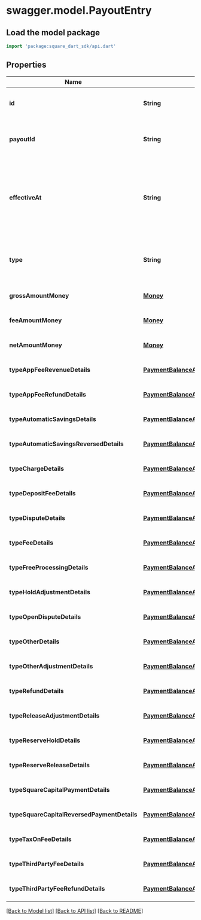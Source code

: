 # swagger.model.PayoutEntry

## Load the model package
```dart
import 'package:square_dart_sdk/api.dart'
```

## Properties
Name | Type | Description | Notes
------------ | ------------- | ------------- | -------------
**id** | **String** | A unique ID for the payout entry. | [default to null]
**payoutId** | **String** | The ID of the payout entries’ associated payout. | [default to null]
**effectiveAt** | **String** | The timestamp of when the payout entry affected the balance, in RFC 3339 format. | [optional] [default to null]
**type** | **String** | The type of activity associated with this payout entry. | [optional] [default to null]
**grossAmountMoney** | [**Money**](Money.md) |  | [optional] [default to null]
**feeAmountMoney** | [**Money**](Money.md) |  | [optional] [default to null]
**netAmountMoney** | [**Money**](Money.md) |  | [optional] [default to null]
**typeAppFeeRevenueDetails** | [**PaymentBalanceActivityAppFeeRevenueDetail**](PaymentBalanceActivityAppFeeRevenueDetail.md) |  | [optional] [default to null]
**typeAppFeeRefundDetails** | [**PaymentBalanceActivityAppFeeRefundDetail**](PaymentBalanceActivityAppFeeRefundDetail.md) |  | [optional] [default to null]
**typeAutomaticSavingsDetails** | [**PaymentBalanceActivityAutomaticSavingsDetail**](PaymentBalanceActivityAutomaticSavingsDetail.md) |  | [optional] [default to null]
**typeAutomaticSavingsReversedDetails** | [**PaymentBalanceActivityAutomaticSavingsReversedDetail**](PaymentBalanceActivityAutomaticSavingsReversedDetail.md) |  | [optional] [default to null]
**typeChargeDetails** | [**PaymentBalanceActivityChargeDetail**](PaymentBalanceActivityChargeDetail.md) |  | [optional] [default to null]
**typeDepositFeeDetails** | [**PaymentBalanceActivityDepositFeeDetail**](PaymentBalanceActivityDepositFeeDetail.md) |  | [optional] [default to null]
**typeDisputeDetails** | [**PaymentBalanceActivityDisputeDetail**](PaymentBalanceActivityDisputeDetail.md) |  | [optional] [default to null]
**typeFeeDetails** | [**PaymentBalanceActivityFeeDetail**](PaymentBalanceActivityFeeDetail.md) |  | [optional] [default to null]
**typeFreeProcessingDetails** | [**PaymentBalanceActivityFreeProcessingDetail**](PaymentBalanceActivityFreeProcessingDetail.md) |  | [optional] [default to null]
**typeHoldAdjustmentDetails** | [**PaymentBalanceActivityHoldAdjustmentDetail**](PaymentBalanceActivityHoldAdjustmentDetail.md) |  | [optional] [default to null]
**typeOpenDisputeDetails** | [**PaymentBalanceActivityOpenDisputeDetail**](PaymentBalanceActivityOpenDisputeDetail.md) |  | [optional] [default to null]
**typeOtherDetails** | [**PaymentBalanceActivityOtherDetail**](PaymentBalanceActivityOtherDetail.md) |  | [optional] [default to null]
**typeOtherAdjustmentDetails** | [**PaymentBalanceActivityOtherAdjustmentDetail**](PaymentBalanceActivityOtherAdjustmentDetail.md) |  | [optional] [default to null]
**typeRefundDetails** | [**PaymentBalanceActivityRefundDetail**](PaymentBalanceActivityRefundDetail.md) |  | [optional] [default to null]
**typeReleaseAdjustmentDetails** | [**PaymentBalanceActivityReleaseAdjustmentDetail**](PaymentBalanceActivityReleaseAdjustmentDetail.md) |  | [optional] [default to null]
**typeReserveHoldDetails** | [**PaymentBalanceActivityReserveHoldDetail**](PaymentBalanceActivityReserveHoldDetail.md) |  | [optional] [default to null]
**typeReserveReleaseDetails** | [**PaymentBalanceActivityReserveReleaseDetail**](PaymentBalanceActivityReserveReleaseDetail.md) |  | [optional] [default to null]
**typeSquareCapitalPaymentDetails** | [**PaymentBalanceActivitySquareCapitalPaymentDetail**](PaymentBalanceActivitySquareCapitalPaymentDetail.md) |  | [optional] [default to null]
**typeSquareCapitalReversedPaymentDetails** | [**PaymentBalanceActivitySquareCapitalReversedPaymentDetail**](PaymentBalanceActivitySquareCapitalReversedPaymentDetail.md) |  | [optional] [default to null]
**typeTaxOnFeeDetails** | [**PaymentBalanceActivityTaxOnFeeDetail**](PaymentBalanceActivityTaxOnFeeDetail.md) |  | [optional] [default to null]
**typeThirdPartyFeeDetails** | [**PaymentBalanceActivityThirdPartyFeeDetail**](PaymentBalanceActivityThirdPartyFeeDetail.md) |  | [optional] [default to null]
**typeThirdPartyFeeRefundDetails** | [**PaymentBalanceActivityThirdPartyFeeRefundDetail**](PaymentBalanceActivityThirdPartyFeeRefundDetail.md) |  | [optional] [default to null]

[[Back to Model list]](../README.md#documentation-for-models) [[Back to API list]](../README.md#documentation-for-api-endpoints) [[Back to README]](../README.md)

